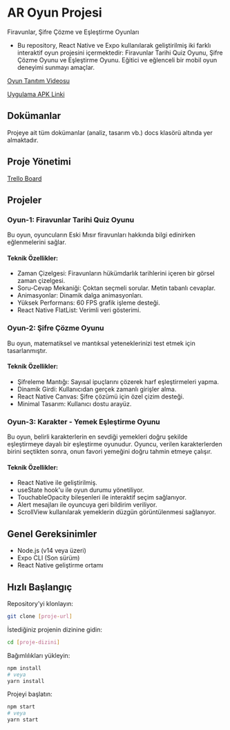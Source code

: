 # AR Oyun Projesi

Firavunlar, Şifre Çözme ve Eşleştirme Oyunları
- Bu repository, React Native ve Expo kullanılarak geliştirilmiş iki farklı interaktif oyun projesini içermektedir: Firavunlar Tarihi Quiz Oyunu, Şifre Çözme Oyunu ve Eşleştirme Oyunu. Eğitici ve eğlenceli bir mobil oyun deneyimi sunmayı amaçlar.

 [Oyun Tanıtım Videosu](https://youtu.be/uWMCqu-FKdw)

 [Uygulama APK Linki](https://drive.google.com/file/d/1Wg56ei1I4rZw3E0RhmxvWWpoKan7dMnS/view?usp=sharing)

## Dokümanlar
Projeye ait tüm dokümanlar (analiz, tasarım vb.) docs klasörü altında yer almaktadır.

## Proje Yönetimi

 [Trello Board](https://trello.com/b/uHNnOg7N/ymgk)

## Projeler
### Oyun-1: Firavunlar Tarihi Quiz Oyunu
Bu oyun, oyuncuların Eski Mısır firavunları hakkında bilgi edinirken eğlenmelerini sağlar.

#### Teknik Özellikler:
- Zaman Çizelgesi: Firavunların hükümdarlık tarihlerini içeren bir görsel zaman çizelgesi.
- Soru-Cevap Mekaniği:
Çoktan seçmeli sorular.
Metin tabanlı cevaplar.
- Animasyonlar:
Dinamik dalga animasyonları.
- Yüksek Performans: 60 FPS grafik işleme desteği.
- React Native FlatList: Verimli veri gösterimi.

### Oyun-2: Şifre Çözme Oyunu
Bu oyun, matematiksel ve mantıksal yeteneklerinizi test etmek için tasarlanmıştır.

#### Teknik Özellikler:
- Şifreleme Mantığı:
Sayısal ipuçlarını çözerek harf eşleştirmeleri yapma.
- Dinamik Girdi: Kullanıcıdan gerçek zamanlı girişler alma.
- React Native Canvas: Şifre çözümü için özel çizim desteği.
- Minimal Tasarım: Kullanıcı dostu arayüz.

### Oyun-3: Karakter - Yemek Eşleştirme Oyunu
Bu oyun, belirli karakterlerin en sevdiği yemekleri doğru şekilde eşleştirmeye dayalı bir eşleştirme oyunudur. Oyuncu, verilen karakterlerden birini seçtikten sonra, onun favori yemeğini doğru tahmin etmeye çalışır.

#### Teknik Özellikler:
- React Native ile geliştirilmiş.
- useState hook'u ile oyun durumu yönetiliyor.
- TouchableOpacity bileşenleri ile interaktif seçim sağlanıyor.
- Alert mesajları ile oyuncuya geri bildirim veriliyor.
- ScrollView kullanılarak yemeklerin düzgün görüntülenmesi sağlanıyor.

## Genel Gereksinimler
- Node.js (v14 veya üzeri)
- Expo CLI (Son sürüm)
- React Native geliştirme ortamı

## Hızlı Başlangıç

 Repository'yi klonlayın:
```bash
git clone [proje-url]
```

 İstediğiniz projenin dizinine gidin:
```bash
cd [proje-dizini]
```

 Bağımlılıkları yükleyin:
```bash
npm install
# veya
yarn install
```

 Projeyi başlatın:
```bash
npm start
# veya
yarn start
```
